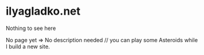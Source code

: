 # ilyagladko.net

Nothing to see here

No page yet => No description needed // you can play some Asteroids while I build a new site.
